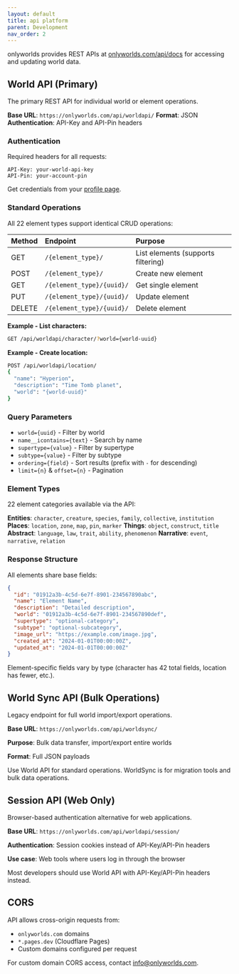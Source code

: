 ```yaml
---
layout: default
title: api platform
parent: Development
nav_order: 2
---
```



onlyworlds provides REST APIs at [onlyworlds.com/api/docs](https://onlyworlds.com/api/docs) for accessing and updating world data.

## World API (Primary)

The primary REST API for individual world or element operations.

**Base URL**: `https://onlyworlds.com/api/worldapi/`
**Format**: JSON
**Authentication**: API-Key and API-Pin headers

### Authentication

Required headers for all requests:
```http
API-Key: your-world-api-key
API-Pin: your-account-pin
```

Get credentials from your [profile page](https://onlyworlds.com/profile).

### Standard Operations

All 22 element types support identical CRUD operations:

| Method | Endpoint | Purpose |
|:-------|:---------|:--------|
| GET | `/{element_type}/` | List elements (supports filtering) |
| POST | `/{element_type}/` | Create new element |
| GET | `/{element_type}/{uuid}/` | Get single element |
| PUT | `/{element_type}/{uuid}/` | Update element |
| DELETE | `/{element_type}/{uuid}/` | Delete element |

**Example - List characters:**
```bash
GET /api/worldapi/character/?world={world-uuid}
```

**Example - Create location:**
```bash
POST /api/worldapi/location/
{
  "name": "Hyperion",
  "description": "Time Tomb planet",
  "world": "{world-uuid}"
}
```

### Query Parameters

- `world={uuid}` - Filter by world
- `name__icontains={text}` - Search by name
- `supertype={value}` - Filter by supertype
- `subtype={value}` - Filter by subtype
- `ordering={field}` - Sort results (prefix with `-` for descending)
- `limit={n}` & `offset={n}` - Pagination

### Element Types

22 element categories available via the API:

**Entities**: `character`, `creature`, `species`, `family`, `collective`, `institution`
**Places**: `location`, `zone`, `map`, `pin`, `marker`
**Things**: `object`, `construct`, `title`
**Abstract**: `language`, `law`, `trait`, `ability`, `phenomenon`
**Narrative**: `event`, `narrative`, `relation`

### Response Structure

All elements share base fields:

```json
{
  "id": "01912a3b-4c5d-6e7f-8901-234567890abc",
  "name": "Element Name",
  "description": "Detailed description",
  "world": "01912a3b-4c5d-6e7f-8901-234567890def",
  "supertype": "optional-category",
  "subtype": "optional-subcategory",
  "image_url": "https://example.com/image.jpg",
  "created_at": "2024-01-01T00:00:00Z",
  "updated_at": "2024-01-01T00:00:00Z"
}
```

Element-specific fields vary by type (character has 42 total fields, location has fewer, etc.).

## World Sync API (Bulk Operations)

Legacy endpoint for full world import/export operations.

**Base URL**: `https://onlyworlds.com/api/worldsync/`

**Purpose**: Bulk data transfer, import/export entire worlds

**Format**: Full JSON payloads

Use World API for standard operations. WorldSync is for migration tools and bulk data operations.

## Session API (Web Only)

Browser-based authentication alternative for web applications.

**Base URL**: `https://onlyworlds.com/api/worldapi/session/`

**Authentication**: Session cookies instead of API-Key/API-Pin headers

**Use case**: Web tools where users log in through the browser

Most developers should use World API with API-Key/API-Pin headers instead.

   

## CORS

API allows cross-origin requests from:
- `onlyworlds.com` domains
- `*.pages.dev` (Cloudflare Pages)
- Custom domains configured per request

For custom domain CORS access, contact [info@onlyworlds.com](mailto:info@onlyworlds.com).
